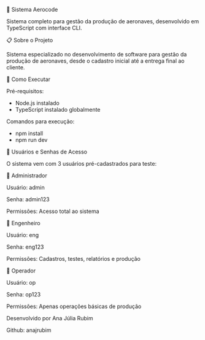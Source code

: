 🚀 Sistema Aerocode

Sistema completo para gestão da produção de aeronaves, desenvolvido em TypeScript com interface CLI.



📋 Sobre o Projeto

Sistema especializado no desenvolvimento de software para gestão da produção de aeronaves, desde o cadastro inicial até a entrega final ao cliente.



🚀 Como Executar

Pré-requisitos:

- Node.js instalado
- TypeScript instalado globalmente

Comandos para execução:

- npm install
- npm run dev




🔐 Usuários e Senhas de Acesso

O sistema vem com 3 usuários pré-cadastrados para teste:

👑 Administrador

Usuário: admin

Senha: admin123

Permissões: Acesso total ao sistema

🔧 Engenheiro

Usuário: eng

Senha: eng123

Permissões: Cadastros, testes, relatórios e produção

👷 Operador

Usuário: op

Senha: op123

Permissões: Apenas operações básicas de produção



Desenvolvido por Ana Júlia Rubim 

Github: anajrubim
